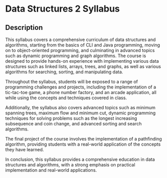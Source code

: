 # Data Structures 2 Syllabus

## Description
This syllabus covers a comprehensive curriculum of data structures and algorithms, starting from the basics of CLI and Java programming, moving on to object-oriented programming, and culminating in advanced topics such as dynamic programming and graph algorithms. The course is designed to provide hands-on experience with implementing various data structures such as linked lists, arrays, trees, and graphs, as well as various algorithms for searching, sorting, and manipulating data.

Throughout the syllabus, students will be exposed to a range of programming challenges and projects, including the implementation of a tic-tac-toe game, a phone number factory, and an arcade application, all while using the concepts and techniques covered in class.

Additionally, the syllabus also covers advanced topics such as minimum spanning trees, maximum flow and minimum cut, dynamic programming techniques for solving problems such as the longest increasing subsequence and coin change, and advanced sorting and search algorithms.

The final project of the course involves the implementation of a pathfinding algorithm, providing students with a real-world application of the concepts they have learned.

In conclusion, this syllabus provides a comprehensive education in data structures and algorithms, with a strong emphasis on practical implementation and real-world applications.
